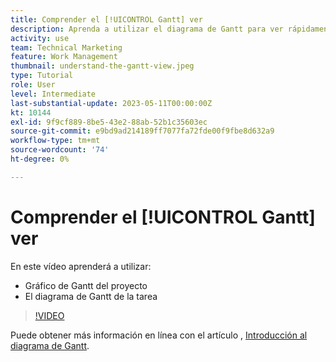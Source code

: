 ```yaml
---
title: Comprender el [!UICONTROL Gantt] ver
description: Aprenda a utilizar el diagrama de Gantt para ver rápidamente sus tareas y proyectos desde un nivel alto con una cantidad de detalle sorprendente.
activity: use
team: Technical Marketing
feature: Work Management
thumbnail: understand-the-gantt-view.jpeg
type: Tutorial
role: User
level: Intermediate
last-substantial-update: 2023-05-11T00:00:00Z
kt: 10144
exl-id: 9f9cf889-8be5-43e2-88ab-52b1c35603ec
source-git-commit: e9bd9ad214189ff7077fa72fde00f9fbe8d632a9
workflow-type: tm+mt
source-wordcount: '74'
ht-degree: 0%

---
```


# Comprender el [!UICONTROL Gantt] ver

En este vídeo aprenderá a utilizar:

* Gráfico de Gantt del proyecto
* El diagrama de Gantt de la tarea

>[!VIDEO](https://video.tv.adobe.com/v/3419304/?quality=12&learn=on)

Puede obtener más información en línea con el artículo , [Introducción al diagrama de Gantt](https://experienceleague.adobe.com/docs/workfront/using/manage-work/the-gantt-chart/gantt-chart-overview/get-started-with-gantt.html?lang=en).
